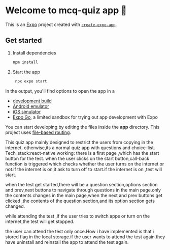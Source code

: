 # Welcome to mcq-quiz app 👋

This is an [Expo](https://expo.dev) project created with [`create-expo-app`](https://www.npmjs.com/package/create-expo-app).

## Get started

1. Install dependencies

   ```bash
   npm install
   ```

2. Start the app

   ```bash
    npx expo start
   ```

In the output, you'll find options to open the app in a

- [development build](https://docs.expo.dev/develop/development-builds/introduction/)
- [Android emulator](https://docs.expo.dev/workflow/android-studio-emulator/)
- [iOS simulator](https://docs.expo.dev/workflow/ios-simulator/)
- [Expo Go](https://expo.dev/go), a limited sandbox for trying out app development with Expo

You can start developing by editing the files inside the **app** directory. This project uses [file-based routing](https://docs.expo.dev/router/introduction).

This quiz app mainly designed to restrict the users from copying in the internet.
otherwise,its a normal quiz app with questions and choice-list.
Tech_stack:react-native
working:
there is a first page ,which has the start button for the test.
when the user clicks on the start button,call-back function is triggered which checks whether the user turns on the internet or not.if the internet is on,it ask to turn off to start.if the internet is on ,test will start.

when the test get started,there will be a question section,options section and prev,next buttons to navigate through questions in the main page.only the contents changes in the main page,when the next and prev buttons get clicked ,the contents of the question section,and its option section gets 
changed.

while attending the test ,if the user tries to switch apps or turn on the internet,the test will get stopped.

the user can attend the test only once.How i have implemented is that i stored flag in the local storage.if the user wants to attend the test again.they have uninstall and reinstall the app to attend the test again. 


